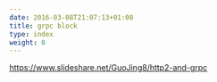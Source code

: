```yaml
---
date: 2016-03-08T21:07:13+01:00
title: grpc block
type: index
weight: 0
---
```


https://www.slideshare.net/GuoJing8/http2-and-grpc
